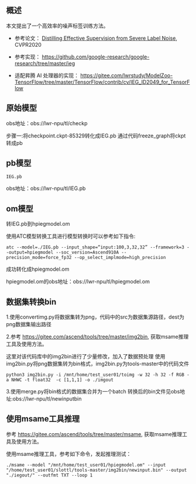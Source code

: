 <h2 id="概述.md">概述</h2>
本文提出了一个高效率的噪声标签训练方法。


- 参考论文：
[Distilling Effective Supervision from Severe Label Noise](https://arxiv.org/pdf/1910.00701.pdf),
    CVPR2020
- 参考实现：
https://github.com/google-research/google-research/tree/master/ieg

- 适配昇腾 AI 处理器的实现：
https://gitee.com/lwrstudy/ModelZoo-TensorFlow/tree/master/TensorFlow/contrib/cv/IEG_ID2049_for_TensorFlow


<h2 id="概述.md">原始模型</h2>

obs地址：obs://lwr-npu/tl/checkp


步骤一:将checkpoint.ckpt-85329转化成IEG.pb
通过代码freeze_graph将ckpt转成pb



<h2 id="概述.md">pb模型</h2>

```
IEG.pb
```
obs地址：obs://lwr-npu/tl/IEG.pb


<h2 id="概述.md">om模型</h2>

转IEG.pb到hpiegmodel.om

使用ATC模型转换工具进行模型转换时可以参考如下指令:

```
atc --model=./IEG.pb --input_shape=“input:100,3,32,32” --framework=3 --output=hpiegmodel --soc_version=Ascend910A --precision_mode=force_fp32 --op_select_implmode=high_precision
```

成功转化成hpiegmodel.om

hpiegmodel.om的obs地址：obs://lwr-npu/tl/hpiegmodel.om


<h2 id="概述.md">数据集转换bin</h2>
1.使用convertimg.py将数据集转为png，代码中的src为数据集源路径，dest为png数据集输出路径

2.参考 https://gitee.com/ascend/tools/tree/master/img2bin, 获取msame推理工具及使用方法。

这里对该代码库中的img2bin进行了少量修改，加入了数据预处理
使用img2bin.py将png数据集转为bin格式，img2bin.py为tools-master中的代码文件

```
python3 img2bin.py -i /mnt/home/test_user01/toimg -w 32 -h 32 -f RGB -a NHWC -t float32  -c [1,1,1] -o ./imgout 
```

3.使用merge.py将bin格式的数据集合并为一个batch
转换后的bin文件见obs地址:obs://lwr-npu/tl/newinputbin




<h2 id="概述.md">使用msame工具推理</h2>

参考 https://gitee.com/ascend/tools/tree/master/msame, 获取msame推理工具及使用方法。

使用msame推理工具，参考如下命令，发起推理测试：

```
./msame --model "/mnt/home/test_user01/hpiegmodel.om" --input "/home/test_user01/slottl/tools-master/img2bin/newinput.bin" --output "./iegout/" --outfmt TXT --loop 1
```









